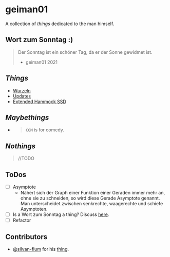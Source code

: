 # geiman01
A collection of *things* dedicated to the man himself.




## Wort zum Sonntag :)
> Der Sonntag ist ein schöner Tag, da er der Sonne gewidmet ist.
> - geiman01 2021 


## *Things*
- [Wurzeln](./Wurzeln)
- [Updates](./assets/updates.jpg)
- [Extended Hammock SSD](./assets/SSD-hammock.png)

## *Maybethings*
- > `COM` is for comedy.

## *Nothings*
> //TODO

## ToDos
- [ ] Asymptote
  - Nähert sich der Graph einer Funktion einer Geraden immer mehr an, ohne sie zu schneiden, so wird diese Gerade Asymptote genannt. Man unterscheidet zwischen senkrechte, waagerechte und schiefe Asymptoten.
- [ ] Is a Wort zum Sonntag a thing? Discuss [here](https://github.com/riesentoaster/geiman01/discussions/7).
- [ ] Refactor

## Contributors
- [@silvan-flum](https://github.com/silvan-flum) for his [thing](#things).
